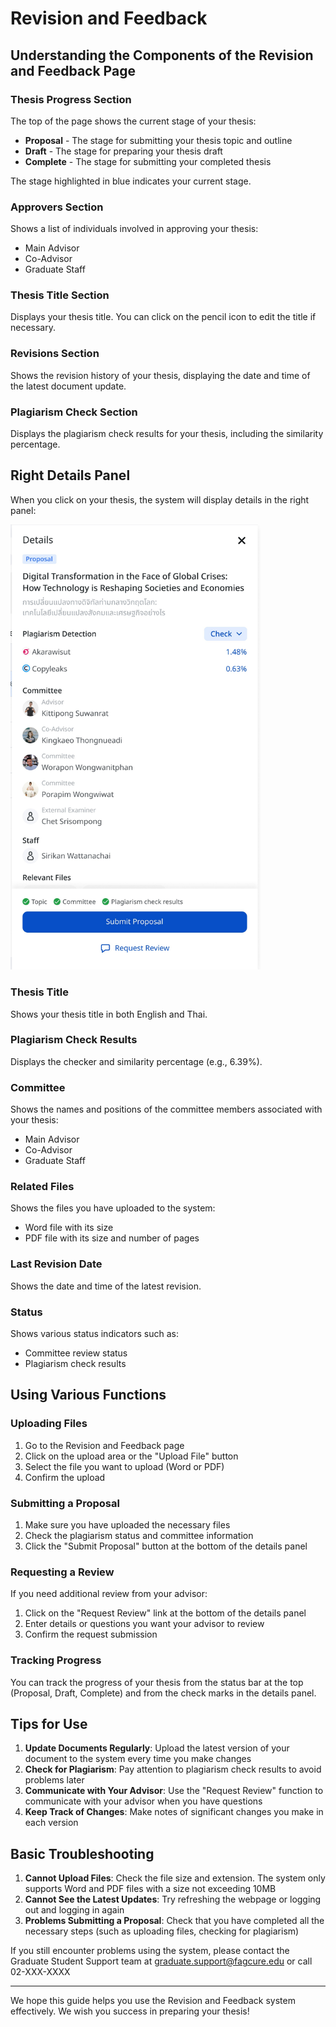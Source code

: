 # Revision and Feedback

## Understanding the Components of the Revision and Feedback Page

### Thesis Progress Section
The top of the page shows the current stage of your thesis:
- **Proposal** - The stage for submitting your thesis topic and outline
- **Draft** - The stage for preparing your thesis draft
- **Complete** - The stage for submitting your completed thesis

The stage highlighted in blue indicates your current stage.

### Approvers Section
Shows a list of individuals involved in approving your thesis:
- Main Advisor
- Co-Advisor
- Graduate Staff

### Thesis Title Section
Displays your thesis title. You can click on the pencil icon to edit the title if necessary.

### Revisions Section
Shows the revision history of your thesis, displaying the date and time of the latest document update.

### Plagiarism Check Section
Displays the plagiarism check results for your thesis, including the similarity percentage.

## Right Details Panel
When you click on your thesis, the system will display details in the right panel:
<p align="left">
  <img src="Images/Revision_Detail.jpg" width="400" alt="Details Panel">
</p>

### Thesis Title
Shows your thesis title in both English and Thai.

### Plagiarism Check Results
Displays the checker and similarity percentage (e.g., 6.39%).

### Committee
Shows the names and positions of the committee members associated with your thesis:
- Main Advisor
- Co-Advisor
- Graduate Staff

### Related Files
Shows the files you have uploaded to the system:
- Word file with its size
- PDF file with its size and number of pages

### Last Revision Date
Shows the date and time of the latest revision.

### Status
Shows various status indicators such as:
- Committee review status
- Plagiarism check results

## Using Various Functions

### Uploading Files
1. Go to the Revision and Feedback page
2. Click on the upload area or the "Upload File" button
3. Select the file you want to upload (Word or PDF)
4. Confirm the upload

### Submitting a Proposal
1. Make sure you have uploaded the necessary files
2. Check the plagiarism status and committee information
3. Click the "Submit Proposal" button at the bottom of the details panel

### Requesting a Review
If you need additional review from your advisor:
1. Click on the "Request Review" link at the bottom of the details panel
2. Enter details or questions you want your advisor to review
3. Confirm the request submission

### Tracking Progress
You can track the progress of your thesis from the status bar at the top (Proposal, Draft, Complete) and from the check marks in the details panel.

## Tips for Use

1. **Update Documents Regularly**: Upload the latest version of your document to the system every time you make changes
2. **Check for Plagiarism**: Pay attention to plagiarism check results to avoid problems later
3. **Communicate with Your Advisor**: Use the "Request Review" function to communicate with your advisor when you have questions
4. **Keep Track of Changes**: Make notes of significant changes you make in each version

## Basic Troubleshooting

1. **Cannot Upload Files**: Check the file size and extension. The system only supports Word and PDF files with a size not exceeding 10MB
2. **Cannot See the Latest Updates**: Try refreshing the webpage or logging out and logging in again
3. **Problems Submitting a Proposal**: Check that you have completed all the necessary steps (such as uploading files, checking for plagiarism)

If you still encounter problems using the system, please contact the Graduate Student Support team at graduate.support@fagcure.edu or call 02-XXX-XXXX

---

We hope this guide helps you use the Revision and Feedback system effectively. We wish you success in preparing your thesis!